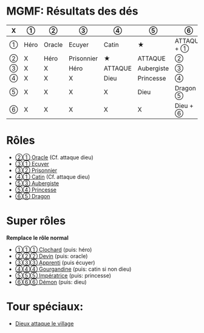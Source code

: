 # MGMF: Résultats des dés
 
X | ①    | ②      | ③           | ④     | ⑤     | ⑥ 
--|---|---|---|---|---|---
① | Héro | Oracle | Ecuyer      | Catin | ★          | ATTAQUE + ① 
② | X    | Héro   | Prisonnier  | ★    | ATTAQUE     | ② 
③ | X    | X      | Héro        | ATTAQUE | Aubergiste | ③ 
④ | X    | X      | X           | Dieu  | Princesse   | ④ 
⑤ | X    | X      | X           | X     | Dieu        | Dragon + ⑤ 
⑥ | X    | X      | X           | X     | X           | Dieu + ⑥ 

# Rôles
- [②① Oracle](special/attaque) (Cf. attaque dieu)
- [③① Ecuyer](roles/ecuyer)
- [③② Prisonnier](roles/prisonnier)
- [④① Catin](special/attaque) (Cf. attaque dieu)
- [⑤③ Aubergiste](roles/aubergiste)
- [⑤④ Princesse](roles/princesse)
- [⑥⑤ Dragon](roles/dragon)

# Super rôles
**Remplace le rôle normal**
- [①①① Clochard](superroles/clochard) (puis: héro)
- [②②② Devin](superroles/devin) (puis: oracle)
- [③③③ Apprenti](superroles/apprenti) (puis écuyer)
- [④④④ Gourgandine](superroles/gourgandine) (puis: catin si non dieu)
- [⑤⑤⑤ Impératrice](superroles/imperatrice) (puis: princesse)
- [⑥⑥⑥ Démon](superroles/demon) (puis: dieu)

# Tour spéciaux:
- [Dieux attaque le village](special/attaque)
